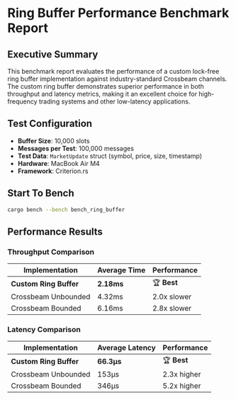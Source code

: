 # Ring Buffer Performance Benchmark Report

## Executive Summary

This benchmark report evaluates the performance of a custom lock-free ring buffer implementation against industry-standard Crossbeam channels. The custom ring buffer demonstrates superior performance in both throughput and latency metrics, making it an excellent choice for high-frequency trading systems and other low-latency applications.

## Test Configuration

- **Buffer Size**: 10,000 slots
- **Messages per Test**: 100,000 messages
- **Test Data**: `MarketUpdate` struct (symbol, price, size, timestamp)
- **Hardware**: MacBook Air M4
- **Framework**: Criterion.rs

## Start To Bench

```bash
cargo bench --bench bench_ring_buffer
```

## Performance Results

### Throughput Comparison

| Implementation | Average Time | Performance |
|----------------|--------------|-------------|
| **Custom Ring Buffer** | **2.18ms** | 🏆 **Best** |
| Crossbeam Unbounded | 4.32ms | 2.0x slower |
| Crossbeam Bounded | 6.16ms | 2.8x slower |

### Latency Comparison

| Implementation | Average Latency | Performance |
|----------------|-----------------|-------------|
| **Custom Ring Buffer** | **66.3μs** | 🏆 **Best** |
| Crossbeam Unbounded | 153μs | 2.3x higher |
| Crossbeam Bounded | 346μs | 5.2x higher |
